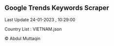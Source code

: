 

## Google Trends Keywords Scraper 
 
Last Update 24-01-2023 , 10:29:00

Country List :
VIETNAM.json



© Abdul Muttaqin 
